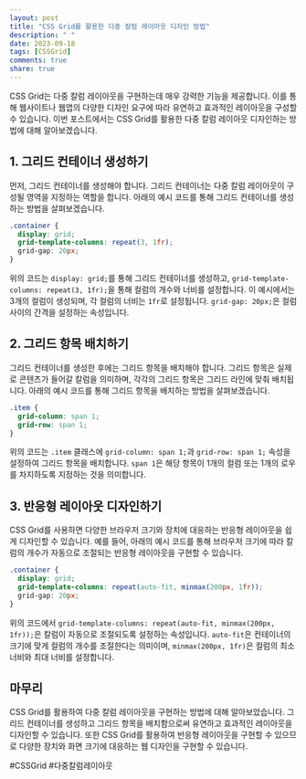 ```yaml
---
layout: post
title: "CSS Grid를 활용한 다중 칼럼 레이아웃 디자인 방법"
description: " "
date: 2023-09-18
tags: [CSSGrid]
comments: true
share: true
---
```


CSS Grid는 다중 칼럼 레이아웃을 구현하는데 매우 강력한 기능을 제공합니다. 이를 통해 웹사이트나 웹앱의 다양한 디자인 요구에 따라 유연하고 효과적인 레이아웃을 구성할 수 있습니다. 이번 포스트에서는 CSS Grid를 활용한 다중 칼럼 레이아웃 디자인하는 방법에 대해 알아보겠습니다.

## 1. 그리드 컨테이너 생성하기
먼저, 그리드 컨테이너를 생성해야 합니다. 그리드 컨테이너는 다중 칼럼 레이아웃이 구성될 영역을 지정하는 역할을 합니다. 아래의 예시 코드를 통해 그리드 컨테이너를 생성하는 방법을 살펴보겠습니다.

```css
.container {
  display: grid;
  grid-template-columns: repeat(3, 1fr);
  grid-gap: 20px;
}
```

위의 코드는 `display: grid;`를 통해 그리드 컨테이너를 생성하고, `grid-template-columns: repeat(3, 1fr);`을 통해 컬럼의 개수와 너비를 설정합니다. 이 예시에서는 3개의 컬럼이 생성되며, 각 컬럼의 너비는 `1fr`로 설정됩니다. `grid-gap: 20px;`은 컬럼 사이의 간격을 설정하는 속성입니다.

## 2. 그리드 항목 배치하기
그리드 컨테이너를 생성한 후에는 그리드 항목을 배치해야 합니다. 그리드 항목은 실제로 콘텐츠가 들어갈 칼럼을 의미하며, 각각의 그리드 항목은 그리드 라인에 맞춰 배치됩니다. 아래의 예시 코드를 통해 그리드 항목을 배치하는 방법을 살펴보겠습니다.

```css
.item {
  grid-column: span 1;
  grid-row: span 1;
}
```

위의 코드는 `.item` 클래스에 `grid-column: span 1;`과 `grid-row: span 1;` 속성을 설정하여 그리드 항목을 배치합니다. `span 1`은 해당 항목이 1개의 컬럼 또는 1개의 로우를 차지하도록 지정하는 것을 의미합니다.

## 3. 반응형 레이아웃 디자인하기
CSS Grid를 사용하면 다양한 브라우저 크기와 장치에 대응하는 반응형 레이아웃을 쉽게 디자인할 수 있습니다. 예를 들어, 아래의 예시 코드를 통해 브라우저 크기에 따라 칼럼의 개수가 자동으로 조절되는 반응형 레이아웃을 구현할 수 있습니다.

```css
.container {
  display: grid;
  grid-template-columns: repeat(auto-fit, minmax(200px, 1fr));
  grid-gap: 20px;
}
```

위의 코드에서 `grid-template-columns: repeat(auto-fit, minmax(200px, 1fr));`은 칼럼이 자동으로 조절되도록 설정하는 속성입니다. `auto-fit`은 컨테이너의 크기에 맞게 컬럼의 개수를 조절한다는 의미이며, `minmax(200px, 1fr)`은 컬럼의 최소 너비와 최대 너비를 설정합니다.

## 마무리
CSS Grid를 활용하여 다중 칼럼 레이아웃을 구현하는 방법에 대해 알아보았습니다. 그리드 컨테이너를 생성하고 그리드 항목을 배치함으로써 유연하고 효과적인 레이아웃을 디자인할 수 있습니다. 또한 CSS Grid를 활용하여 반응형 레이아웃을 구현할 수 있으므로 다양한 장치와 화면 크기에 대응하는 웹 디자인을 구현할 수 있습니다.

#CSSGrid #다중칼럼레이아웃